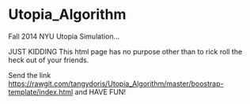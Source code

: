 Utopia_Algorithm
==============

Fall 2014 NYU Utopia Simulation...

JUST KIDDING
This html page has no purpose other than to rick roll the heck out of your friends.

Send the link https://rawgit.com/tangydoris/Utopia_Algorithm/master/boostrap-template/index.html and HAVE FUN!
